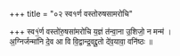 +++
title = "०२ स्व१र्ण वस्तोरुषसामरोचि"

+++
स्व१॒॑र्ण वस्तो॑रु॒षसा॑मरोचि य॒ज्ञं त॑न्वा॒ना उ॒शिजो॒ न मन्म॑ ।  
अ॒ग्निर्जन्मा॑नि दे॒व आ वि वि॒द्वान्द्र॒वद्दू॒तो दे॑व॒यावा॒ वनि॑ष्ठः ॥